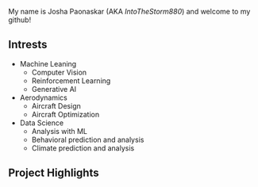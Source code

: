 My name is Josha Paonaskar (AKA *IntoTheStorm880*) and welcome to my github! 

## Intrests
* Machine Leaning
  - Computer Vision
  - Reinforcement Learning
  - Generative AI
* Aerodynamics
  - Aircraft Design
  - Aircraft Optimization
* Data Science
  - Analysis with ML
  - Behavioral prediction and analysis
  - Climate prediction and analysis
 
## Project Highlights

<!--
**JPaonaskar/JPaonaskar** is a ✨ _special_ ✨ repository because its `README.md` (this file) appears on your GitHub profile.

Here are some ideas to get you started:

- 🔭 I’m currently working on ...
- 🌱 I’m currently learning ...
- 👯 I’m looking to collaborate on ...
- 🤔 I’m looking for help with ...
- 💬 Ask me about ...
- 📫 How to reach me: ...
- 😄 Pronouns: ...
- ⚡ Fun fact: ...
-->
